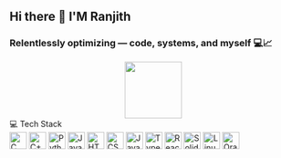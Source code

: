 ## Hi there 👋 I'M Ranjith 
### Relentlessly optimizing — code, systems, and myself 💻📈
<div id="header" align="center">
  <img src="https://media.giphy.com/media/M9gbBd9nbDrOTu1Mqx/giphy.gif" width="100"/>
</div>
💻 Tech Stack
 
 <div align="left">
   <img src="https://cdn.jsdelivr.net/gh/devicons/devicon/icons/c/c-original.svg" height="30" alt="C" />
   <img src="https://cdn.jsdelivr.net/gh/devicons/devicon/icons/cplusplus/cplusplus-original.svg" height="30" alt="C++" />
   <img src="https://cdn.jsdelivr.net/gh/devicons/devicon/icons/python/python-original.svg" height="30" alt="Python" />
   <img src="https://cdn.jsdelivr.net/gh/devicons/devicon/icons/java/java-original.svg" height="30" alt="Java" />
   <img src="https://cdn.jsdelivr.net/gh/devicons/devicon/icons/html5/html5-plain-wordmark.svg" height="30" alt="HTML5" />
   <img src="https://cdn.jsdelivr.net/gh/devicons/devicon/icons/css3/css3-plain-wordmark.svg" height="30" alt="CSS3" />
   <img src="https://cdn.jsdelivr.net/gh/devicons/devicon/icons/javascript/javascript-plain.svg" height="30" alt="JavaScript" />
   <img src="https://cdn.jsdelivr.net/gh/devicons/devicon/icons/typescript/typescript-original.svg" height="30" alt="TypeScript" />
   <img src="https://cdn.jsdelivr.net/gh/devicons/devicon/icons/react/react-original-wordmark.svg" height="30" alt="React" />
   <img src="https://cdn.jsdelivr.net/gh/devicons/devicon/icons/solidity/solidity-plain.svg" height="30" alt="Solidity" />
   <img src="https://cdn.jsdelivr.net/gh/devicons/devicon/icons/linux/linux-original.svg" height="30" alt="Linux" />
   <img src="https://cdn.jsdelivr.net/gh/devicons/devicon/icons/oracle/oracle-original.svg" height="30" alt="Oracle" />
 </div>
